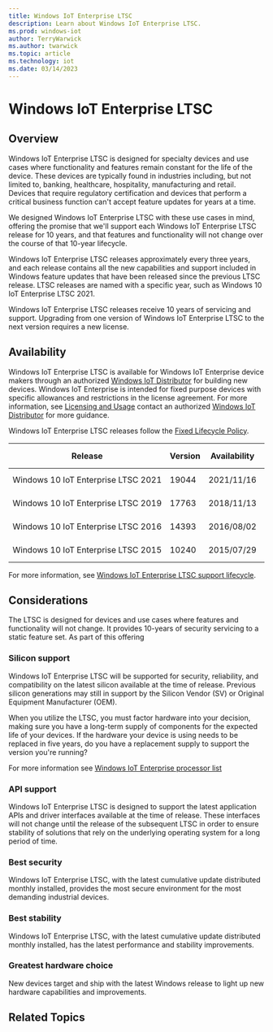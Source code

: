 ```yaml
---
title: Windows IoT Enterprise LTSC
description: Learn about Windows IoT Enterprise LTSC.
ms.prod: windows-iot
author: TerryWarwick
ms.author: twarwick
ms.topic: article
ms.technology: iot
ms.date: 03/14/2023
---
```


# Windows IoT Enterprise LTSC

## Overview

Windows IoT Enterprise LTSC is designed for specialty devices and use cases where functionality and features remain constant for the life of the device.  These devices are typically found in industries including, but not limited to, banking, healthcare, hospitality, manufacturing and retail. Devices that require regulatory certification and devices that perform a critical business function can't accept feature updates for years at a time.  

We designed Windows IoT Enterprise LTSC with these use cases in mind, offering the promise that we'll support each Windows IoT Enterprise LTSC release for 10 years, and that features and functionality will not change over the course of that 10-year lifecycle.

Windows IoT Enterprise LTSC releases approximately every three years, and each release contains all the new capabilities and support included in Windows feature updates that have been released since the previous LTSC release.  LTSC releases are named with a specific year, such as Windows 10 IoT Enterprise LTSC 2021.

Windows IoT Enterprise LTSC releases receive 10 years of servicing and support. Upgrading from one version of Windows IoT Enterprise LTSC to the next version requires a new license.

## Availability

Windows IoT Enterprise LTSC is available for Windows IoT Enterprise device makers through an authorized [Windows IoT Distributor](https://aka.ms/IoTDistributorList) for building new devices. Windows IoT Enterprise is intended for fixed purpose devices with specific allowances and restrictions in the license agreement. For more information, see [Licensing and Usage](/windows/iot/iot-enterprise/commercialization/licensing) contact an authorized [Windows IoT Distributor](https://aka.ms/IoTDistributorList) for more guidance.

Windows IoT Enterprise LTSC releases follow the [Fixed Lifecycle Policy](/lifecycle/policies/fixed).

| Release                             | Version | Availability | End of Servicing | Update History | Update Catalog |
| ----------------------------------- | ------- | ------------ | ---------------- | -------------- | -------------- |
| Windows&nbsp;10&nbsp;IoT&nbsp;Enterprise&nbsp;LTSC&nbsp;2021 | 19044   | 2021/11/16   | 2032/01/13       |                | Updates&nbsp;for&nbsp;x64 Updates&nbsp;for&nbsp;Arm64     |
| Windows&nbsp;10&nbsp;IoT&nbsp;Enterprise&nbsp;LTSC&nbsp;2019 | 17763   | 2018/11/13   | 2029/01/09       |                | Updates&nbsp;for&nbsp;x64 Updates&nbsp;for&nbsp;Arm64     |
| Windows&nbsp;10&nbsp;IoT&nbsp;Enterprise&nbsp;LTSC&nbsp;2016 | 14393   | 2016/08/02   | 2026/10/13       |                | Updates&nbsp;for&nbsp;x64  Updates&nbsp;for&nbsp;Arm64   |
| Windows&nbsp;10&nbsp;IoT&nbsp;Enterprise&nbsp;LTSC&nbsp;2015 | 10240   | 2015/07/29   | 2025/10/14  |                | Updates&nbsp;for&nbsp;x64  Updates&nbsp;for&nbsp;Arm64       |

For more information, see [Windows IoT Enterprise LTSC support lifecycle](/lifecycle/products/?terms=Windows%20IoT%20Enterprise%20LTS).

## Considerations

The LTSC is designed for devices and use cases where features and functionality will not change. It provides 10-years of security servicing to a static feature set. As part of this offering

### Silicon support

Windows IoT Enterprise LTSC will be supported for security, reliability, and compatibility on the latest silicon available at the time of release.  Previous silicon generations may still in support by the Silicon Vendor (SV) or Original Equipment Manufacturer (OEM).

When you utilize the LTSC, you must factor hardware into your decision, making sure you have a long-term supply of components for the expected life of your devices. If the hardware your device is using needs to be replaced in five years, do you have a replacement supply to support the version you're running?

For more information see [Windows IoT Enterprise processor list](/windows/iot/iot-enterprise/hardware/hardware_requirements#processor)

### API support

Windows IoT Enterprise LTSC is designed to support the latest application APIs and driver interfaces available at the time of release.  These interfaces will not change until the release of the subsequent LTSC in order to ensure stability of solutions that rely on the underlying operating system for a long period of time.

### Best security

Windows IoT Enterprise LTSC, with the latest cumulative update distributed monthly installed, provides the most secure environment for the most demanding industrial devices.

### Best stability

Windows IoT Enterprise LTSC, with the latest cumulative update distributed monthly installed, has the latest performance and stability improvements.

### Greatest hardware choice

New devices target and ship with the latest Windows release to light up new hardware capabilities and improvements.

## Related Topics
